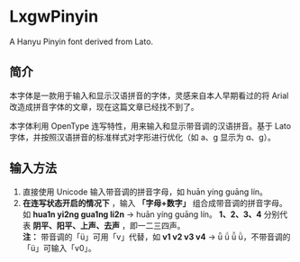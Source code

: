 # LxgwPinyin
A Hanyu Pinyin font derived from Lato.


## 简介
本字体是一款用于输入和显示汉语拼音的字体，灵感来自本人早期看过的将 Arial 改造成拼音字体的文章，现在这篇文章已经找不到了。

本字体利用 OpenType 连写特性，用来输入和显示带音调的汉语拼音。基于 Lato 字体，并按照汉语拼音的标准样式对字形进行优化（如 a、g 显示为 ɑ、ɡ）。

## 输入方法
1. 直接使用 Unicode 输入带音调的拼音字母，如 huān yíng guāng lín。
2. **在连写状态开启的情况下** ，输入 **「字母+数字」** 组合成带音调的拼音字母。如 **hua1n yi2ng gua1ng li2n** → huān yíng guāng lín。
**1、2、3、4** 分别代表 **阴平、阳平、上声、去声** ，即一二三四声。  
**注：** 带音调的「ü」可用「v」代替，如 **v1 v2 v3 v4** → ǖ ǘ ǚ ǜ，不带音调的「ü」可输入「v0」。
